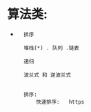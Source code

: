 #   算法类:

*       排序

        堆栈(*) . 队列 .链表

        递归

        波兰式 和 逆波兰式


        排序:
            快速排序:   https